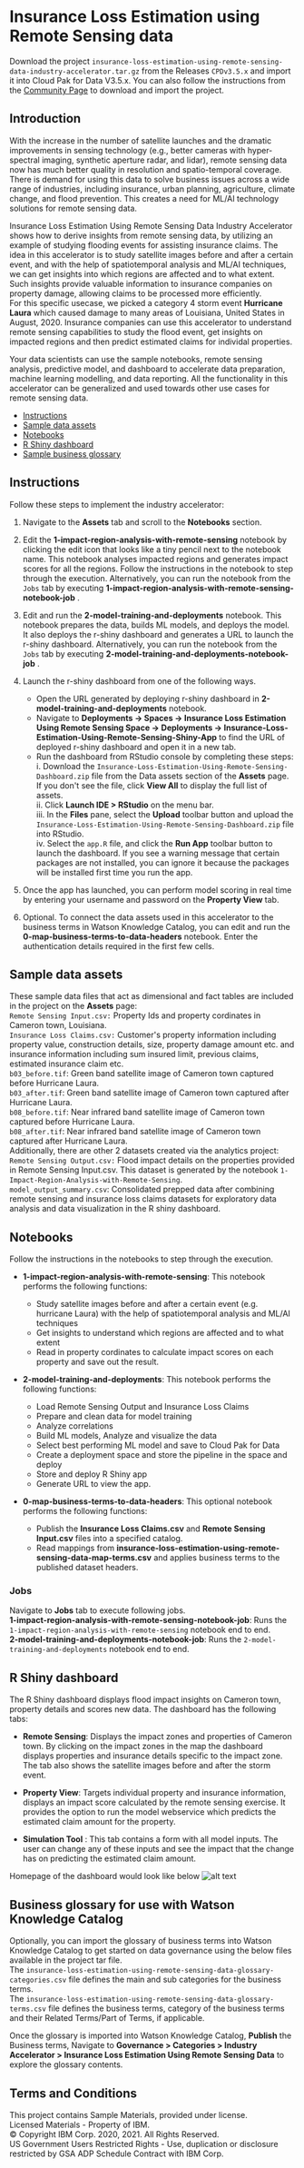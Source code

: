 # Insurance Loss Estimation using Remote Sensing data
Download the project `insurance-loss-estimation-using-remote-sensing-data-industry-accelerator.tar.gz` from the Releases `CPDv3.5.x` and import it into Cloud Pak for Data V3.5.x. You can also follow the instructions from the [Community Page](https://community.ibm.com/community/user/cloudpakfordata/viewdocument/insurance-loss-estimation-using-rem) to download and import the project.

## Introduction
With the increase in the number of satellite launches and the dramatic improvements in sensing technology (e.g., better cameras with hyper-spectral imaging, synthetic aperture radar, and lidar), remote sensing data now has much better quality in resolution and spatio-temporal coverage. There is demand for using this data to solve business issues across a wide range of industries, including insurance, urban planning, agriculture, climate change, and flood prevention. This creates a need for ML/AI technology solutions for remote sensing data. <br>

Insurance Loss Estimation Using Remote Sensing Data Industry Accelerator shows how to derive insights from remote sensing data, by utilizing an example of studying flooding events for assisting insurance claims. The idea in this accelerator is to study satellite images before and after a certain event, and with the help of spatiotemporal analysis and ML/AI techniques, we can get insights into which regions are affected and to what extent. Such insights provide valuable information to insurance companies on property damage, allowing claims to be processed more efficiently. <br>
For this specific usecase, we picked a category 4 storm event  **Hurricane Laura** which caused damage to many areas of Louisiana, United States in August, 2020. Insurance companies can use this accelerator to understand remote sensing capabilities to study the flood event, get insights on impacted regions and then predict estimated claims for individal properties.

Your data scientists can use the sample notebooks, remote sensing analysis, predictive model, and dashboard to accelerate data preparation, machine learning modelling, and data reporting.  All the functionality in this accelerator can be generalized and used towards other use cases for remote sensing data.


- [Instructions](#instructions)
- [Sample data assets](#data-assets)
- [Notebooks](#notebooks)
- [R Shiny dashboard](#dashboard)
- [Sample business glossary](#glossary)

<a id="instructions"></a>
## Instructions
Follow these steps to implement the industry accelerator:
1. Navigate to the **Assets** tab and scroll to the **Notebooks** section.

2. Edit the **1-impact-region-analysis-with-remote-sensing** notebook by clicking the edit icon that looks like a tiny pencil next to the notebook name. This notebook analyses impacted regions and generates impact scores for all the regions. Follow the instructions in the notebook to step through the execution.
Alternatively, you can run the notebook from the `Jobs` tab by executing **1-impact-region-analysis-with-remote-sensing-notebook-job** .

3. Edit and run the **2-model-training-and-deployments** notebook. This notebook prepares the data, builds ML models, and deploys the model. It also deploys  the r-shiny dashboard and generates a URL to launch the r-shiny dashboard.
Alternatively, you can run the notebook from the `Jobs` tab by executing **2-model-training-and-deployments-notebook-job** .

4. Launch the r-shiny dashboard from one of the following ways.
    - Open the URL generated by deploying r-shiny dashboard in **2-model-training-and-deployments** notebook. 
    - Navigate to **Deployments -> Spaces -> Insurance Loss Estimation Using Remote Sensing Space -> Deployments -> Insurance-Loss-Estimation-Using-Remote-Sensing-Shiny-App** to find the URL of deployed r-shiny dashboard and open it in a new tab.
    - Run the dashboard from RStudio console by completing these steps: <br>
     i. Download the `Insurance-Loss-Estimation-Using-Remote-Sensing-Dashboard.zip` file from the Data assets section of the **Assets** page. If you don't see the file, click **View All** to display the full list of assets.<br>
     ii. Click **Launch IDE > RStudio** on the menu bar. <br>
     iii. In the **Files** pane, select the **Upload** toolbar button and upload the `Insurance-Loss-Estimation-Using-Remote-Sensing-Dashboard.zip` file into RStudio.<br>
     iv. Select the `app.R` file, and click the **Run App** toolbar button to launch the dashboard. If you see a warning message that certain packages are not installed, you can ignore it because the packages will be installed first time you run the app. <br>


5. Once the app has launched, you can perform model scoring in real time by entering your username and password on the **Property View** tab.
6. Optional. To connect the data assets used in this accelerator to the business terms in Watson Knowledge Catalog, you can edit and run the **0-map-business-terms-to-data-headers** notebook. Enter the authentication details required in the first few cells. 


 <a id="data-assets"></a>
## Sample data assets
These sample data files that act as dimensional and fact tables are included in the project on the **Assets** page:<br>
`Remote Sensing Input.csv:` Property Ids and property cordinates in Cameron town, Louisiana. <br>
`Insurance Loss Claims.csv:` Customer's property information including property value, construction details, size, property damage amount etc. and insurance information including sum insured limit, previous claims, estimated insurance claim etc. <br>
`b03_before.tif`:  Green band satellite image of Cameron town captured before Hurricane Laura. <br>
`b03_after.tif`: Green band satellite image of Cameron town captured after Hurricane Laura. <br>
`b08_before.tif`: Near infrared band satellite image of Cameron town captured before Hurricane Laura. <br>
`b08_after.tif`: Near infrared band satellite image of Cameron town captured after Hurricane Laura.<br>
Additionally, there are other 2 datasets created via the analytics project: <br>
`Remote Sensing Output.csv:` Flood impact details on the properties provided in Remote Sensing Input.csv. This dataset is generated by the notebook `1-Impact-Region-Analysis-with-Remote-Sensing`.<br>
`model_output_summary.csv`: Consolidated prepped data after combining remote sensing and insurance loss claims datasets for exploratory data analysis and data visualization in the R shiny dashboard. <br>

<a id="notebooks"></a>
## Notebooks

Follow the instructions in the notebooks to step through the execution.
- **1-impact-region-analysis-with-remote-sensing**: This notebook performs the following functions: 
    - Study satellite images before and after a certain event (e.g. hurricane Laura) with the help of spatiotemporal analysis and ML/AI techniques
    - Get insights to understand which regions are affected and to what extent
    - Read in property cordinates to calculate impact scores on each property and save out the result. <br>

- **2-model-training-and-deployments**: This notebook performs the following functions: 
    - Load Remote Sensing Output and Insurance Loss Claims
    - Prepare and clean data for model training
    - Analyze correlations
    - Build ML models, Analyze and visualize the data
    - Select best performing ML model and save to Cloud Pak for Data
    - Create a  deployment space and store the pipeline in the space and deploy
    - Store and deploy R Shiny app
    - Generate URL to view the app.<br>

- **0-map-business-terms-to-data-headers**: This optional notebook performs the following functions: 

    - Publish the **Insurance Loss Claims.csv** and **Remote Sensing Input.csv** files into a specified catalog. 
    - Read mappings from **insurance-loss-estimation-using-remote-sensing-data-map-terms.csv** and applies business terms to the published dataset headers.


### Jobs
Navigate to **Jobs** tab to execute following jobs. <br>
**1-impact-region-analysis-with-remote-sensing-notebook-job**: Runs the `1-impact-region-analysis-with-remote-sensing` notebook end to end. <br>
**2-model-training-and-deployments-notebook-job**: Runs the `2-model-training-and-deployments` notebook end to end.


<a id="dashboard"></a>
## R Shiny dashboard
The R Shiny dashboard displays flood impact insights on Cameron town, property details and scores new data. The dashboard has the following tabs:
- **Remote Sensing**: Displays the impact zones and properties of Cameron town. By clicking on the impact zones in the map the dashboard displays properties and insurance details specific to the impact zone. The tab also shows the satellite images before and after the storm event.

- **Property View**: Targets individual property and insurance information, displays an impact score calculated by the remote sensing exercise. It provides the option to run the model webservice which predicts the estimated claim amount for the property.

- **Simulation Tool** : This tab contains a form with all model inputs. The user can change any of these inputs and see the impact that the change has on predicting the estimated claim amount.

Homepage of the dashboard would look like below
![alt text](https://higherlogicdownload.s3.amazonaws.com/IMWUC/UploadedImages/dic8CTq9QgWk4Z7oFOFT_Remote-sensing-dashboard1.png)
<a id="glossary"></a>
## Business glossary for use with Watson Knowledge Catalog
Optionally, you can import the glossary of business terms into Watson Knowledge Catalog to get started on data governance using the below files available in the project tar file. <br>
The `insurance-loss-estimation-using-remote-sensing-data-glossary-categories.csv` file defines the main and sub categories for the business terms. <br>
The `insurance-loss-estimation-using-remote-sensing-data-glossary-terms.csv` file defines the business terms, category of the business terms and their Related Terms/Part of Terms, if applicable. <br>

Once the glossary is imported into Watson Knowledge Catalog, **Publish** the Business terms, Navigate to **Governance > Categories > Industry Accelerator > Insurance Loss Estimation Using Remote Sensing Data** to explore the glossary contents. 

## Terms and Conditions
This project contains Sample Materials, provided under license. <br>
Licensed Materials - Property of IBM. <br>
© Copyright IBM Corp. 2020, 2021. All Rights Reserved. <br>
US Government Users Restricted Rights - Use, duplication or disclosure restricted by GSA ADP Schedule Contract with IBM Corp.<br><br/>

